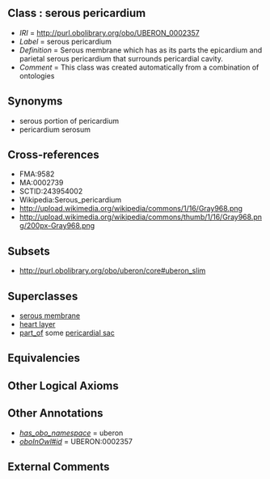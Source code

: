 
## Class : serous pericardium

 * *IRI* = http://purl.obolibrary.org/obo/UBERON_0002357
 * *Label* = serous pericardium
 * *Definition* = Serous membrane which has as its parts the epicardium and parietal serous pericardium that surrounds pericardial cavity.
 * *Comment* = This class was created automatically from a combination of ontologies

## Synonyms

 * serous portion of pericardium
 * pericardium serosum

## Cross-references

 * FMA:9582
 * MA:0002739
 * SCTID:243954002
 * Wikipedia:Serous_pericardium
 * http://upload.wikimedia.org/wikipedia/commons/1/16/Gray968.png
 * http://upload.wikimedia.org/wikipedia/commons/thumb/1/16/Gray968.png/200px-Gray968.png

## Subsets

 * http://purl.obolibrary.org/obo/uberon/core#uberon_slim

## Superclasses

 * [serous membrane](../../UBERON/42/UBERON_0000042.md)
 * [heart layer](../../UBERON/83/UBERON_0005983.md)
 * [part_of](../../BFO/50/BFO_0000050.md) some [pericardial sac](../../UBERON/06/UBERON_0002406.md)

## Equivalencies


## Other Logical Axioms


## Other Annotations

 * *[has_obo_namespace](../../ce/oboInOwl#hasOBONamespace.md)* = uberon
 * *[oboInOwl#id](../../id/oboInOwl#id.md)* = UBERON:0002357

## External Comments

